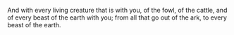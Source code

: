 And with every living creature that is with you, of the fowl, of the cattle, and of every beast of the earth with you; from all that go out of the ark, to every beast of the earth.
